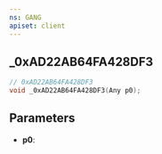 ```yaml
---
ns: GANG
apiset: client
---
```

## _0xAD22AB64FA428DF3

```c
// 0xAD22AB64FA428DF3
void _0xAD22AB64FA428DF3(Any p0);
```


## Parameters
* **p0**:



